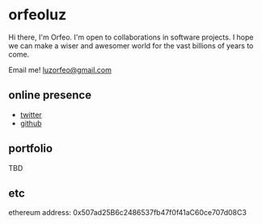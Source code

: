 # orfeoluz

Hi there, I'm Orfeo. I'm open to collaborations in software projects. I hope we can make a wiser and awesomer world for the vast billions of years to come.

Email me! <a href="mailto:luzorfeo@gmail.com">luzorfeo@gmail.com</a>

## online presence

- <a href="https://twitter.com/orfeoluz">twitter</a>
- <a href="https://github.com/orfeoluz/">github</a>

## portfolio

TBD

## etc

ethereum address: 0x507ad25B6c2486537fb47f0f41aC60ce707d08C3
